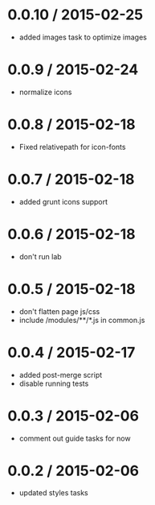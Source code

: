 
0.0.10 / 2015-02-25
==================

  * added images task to optimize images


0.0.9 / 2015-02-24
==================

  * normalize icons


0.0.8 / 2015-02-18
==================

  * Fixed relativepath for icon-fonts


0.0.7 / 2015-02-18
==================

  * added grunt icons support


0.0.6 / 2015-02-18
==================

  * don't run lab


0.0.5 / 2015-02-18
==================

  * don't flatten page js/css
  * include /modules/**/*.js in common.js


0.0.4 / 2015-02-17
==================

  * added post-merge script
  * disable running tests

0.0.3 / 2015-02-06
==================

  * comment out guide tasks for now


0.0.2 / 2015-02-06
==================

  * updated styles tasks

